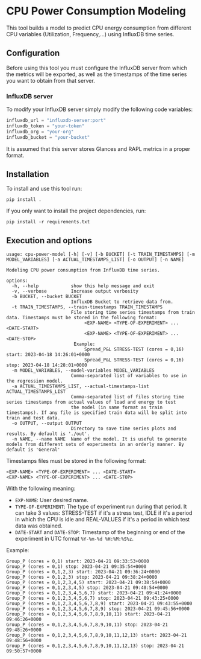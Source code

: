 # CPU Power Consumption Modeling

This tool builds a model to predict CPU energy consumption from different CPU variables (Utilization, Frequency,...) using InfluxDB time series.

## Configuration

Before using this tool you must configure the InfluxDB server from which the metrics will be exported, as well as the timestamps of the time series you want to obtain from that server.

### InfluxDB server

To modify your InfluxDB server simply modify the following code variables:

```python
influxdb_url = "influxdb-server:port"
influxdb_token = "your-token"
influxdb_org = "your-org"
influxdb_bucket = "your-bucket"
```

It is assumed that this server stores Glances and RAPL metrics in a proper format.

## Installation

To install and use this tool run:

```
pip install .
```

If you only want to install the project dependencies, run:

```
pip install -r requirements.txt
```

## Execution and options

```shell
usage: cpu-power-model [-h] [-v] [-b BUCKET] [-t TRAIN_TIMESTAMPS] [-m MODEL_VARIABLES] [-a ACTUAL_TIMESTAMPS_LIST] [-o OUTPUT] [-n NAME]

Modeling CPU power consumption from InfluxDB time series.

options:
  -h, --help            show this help message and exit
  -v, --verbose         Increase output verbosity
  -b BUCKET, --bucket BUCKET
                        InfluxDB Bucket to retrieve data from.
  -t TRAIN_TIMESTAMPS, --train-timestamps TRAIN_TIMESTAMPS
                        File storing time series timestamps from train data. Timestamps must be stored in the following format:
                             <EXP-NAME> <TYPE-OF-EXPERIMENT> ... <DATE-START>
                             <EXP-NAME> <TYPE-OF-EXPERIMENT> ... <DATE-STOP>
                         Example:
                             Spread_P&L STRESS-TEST (cores = 0,16) start: 2023-04-18 14:26:01+0000
                             Spread_P&L STRESS-TEST (cores = 0,16) stop: 2023-04-18 14:28:01+0000
  -m MODEL_VARIABLES, --model-variables MODEL_VARIABLES
                        Comma-separated list of variables to use in the regression model.
  -a ACTUAL_TIMESTAMPS_LIST, --actual-timestamps-list ACTUAL_TIMESTAMPS_LIST
                        Comma-separated list of files storing time series timestamps from actual values of load and energy to test
                        the model (in same format as train timestamps). If any file is specified train data will be split into train and test data.
  -o OUTPUT, --output OUTPUT
                        Directory to save time series plots and results. By default is './out'.
  -n NAME, --name NAME  Name of the model. It is useful to generate models from different sets of experiments in an orderly manner. By default is 'General'
```

Timestamps files must be stored in the following format:
```shell
<EXP-NAME> <TYPE-OF-EXPERIMENT> ... <DATE-START>
<EXP-NAME> <TYPE-OF-EXPERIMENT> ... <DATE-STOP>
```
With the following meaning:
- `EXP-NAME`: User desired name.
- `TYPE-OF-EXPERIMENT`: The type of experiment run during that period. It can take 3 values: STRESS-TEST if it's a stress test, IDLE if it's a period in which the CPU is idle and REAL-VALUES if it's a period in which test data was obtained.
- `DATE-START` and `DATE-STOP`: Timestamp of the beginning or end of the experiment in UTC format `%Y-%m-%d %H:%M:%S%z`.

Example:
```shell
Group_P (cores = 0,1) start: 2023-04-21 09:33:53+0000
Group_P (cores = 0,1) stop: 2023-04-21 09:35:54+0000
Group_P (cores = 0,1,2,3) start: 2023-04-21 09:36:24+0000
Group_P (cores = 0,1,2,3) stop: 2023-04-21 09:38:24+0000
Group_P (cores = 0,1,2,3,4,5) start: 2023-04-21 09:38:54+0000
Group_P (cores = 0,1,2,3,4,5) stop: 2023-04-21 09:40:54+0000
Group_P (cores = 0,1,2,3,4,5,6,7) start: 2023-04-21 09:41:24+0000
Group_P (cores = 0,1,2,3,4,5,6,7) stop: 2023-04-21 09:43:25+0000
Group_P (cores = 0,1,2,3,4,5,6,7,8,9) start: 2023-04-21 09:43:55+0000
Group_P (cores = 0,1,2,3,4,5,6,7,8,9) stop: 2023-04-21 09:45:56+0000
Group_P (cores = 0,1,2,3,4,5,6,7,8,9,10,11) start: 2023-04-21 09:46:26+0000
Group_P (cores = 0,1,2,3,4,5,6,7,8,9,10,11) stop: 2023-04-21 09:48:26+0000
Group_P (cores = 0,1,2,3,4,5,6,7,8,9,10,11,12,13) start: 2023-04-21 09:48:56+0000
Group_P (cores = 0,1,2,3,4,5,6,7,8,9,10,11,12,13) stop: 2023-04-21 09:50:57+0000
```